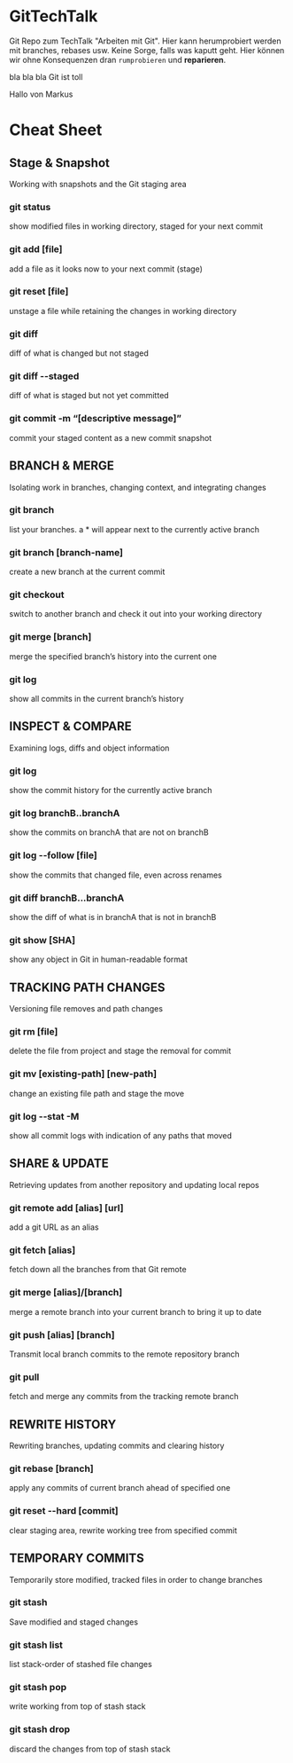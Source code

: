 # GitTechTalk
Git Repo zum TechTalk "Arbeiten mit Git". Hier kann herumprobiert werden mit branches, rebases usw.
Keine Sorge, falls was kaputt geht. Hier können wir ohne Konsequenzen dran ``rumprobieren`` und __reparieren__.

bla bla bla 
Git ist toll

Hallo von Markus


# Cheat Sheet

## Stage & Snapshot
Working with snapshots and the Git staging area
### git status
show modified files in working directory, staged for your next commit
### git add [file]
add a file as it looks now to your next commit (stage)
### git reset [file]
unstage a file while retaining the changes in working directory
### git diff
diff of what is changed but not staged
### git diff --staged
diff of what is staged but not yet committed
### git commit -m “[descriptive message]”
commit your staged content as a new commit snapshot

## BRANCH & MERGE
Isolating work in branches, changing context, and integrating changes
### git branch
list your branches. a * will appear next to the currently active branch
### git branch [branch-name]
create a new branch at the current commit
### git checkout
switch to another branch and check it out into your working directory
### git merge [branch]
merge the specified branch’s history into the current one
### git log
show all commits in the current branch’s history

## INSPECT & COMPARE
Examining logs, diffs and object information
### git log
show the commit history for the currently active branch
### git log branchB..branchA
show the commits on branchA that are not on branchB
### git log --follow [file]
show the commits that changed file, even across renames
### git diff branchB...branchA
show the diff of what is in branchA that is not in branchB
### git show [SHA]
show any object in Git in human-readable format

## TRACKING PATH CHANGES
Versioning file removes and path changes
### git rm [file]
delete the file from project and stage the removal for commit
### git mv [existing-path] [new-path]
change an existing file path and stage the move
### git log --stat -M
show all commit logs with indication of any paths that moved 

## SHARE & UPDATE
Retrieving updates from another repository and updating local repos
### git remote add [alias] [url]
add a git URL as an alias
### git fetch [alias]
fetch down all the branches from that Git remote
### git merge [alias]/[branch]
merge a remote branch into your current branch to bring it up to date
### git push [alias] [branch]
Transmit local branch commits to the remote repository branch
### git pull
fetch and merge any commits from the tracking remote branch

## REWRITE HISTORY
Rewriting branches, updating commits and clearing history
### git rebase [branch]
apply any commits of current branch ahead of specified one
### git reset --hard [commit]
clear staging area, rewrite working tree from specified commit

## TEMPORARY COMMITS
Temporarily store modified, tracked files in order to change branches
### git stash
Save modified and staged changes
### git stash list
list stack-order of stashed file changes
### git stash pop
write working from top of stash stack
### git stash drop
discard the changes from top of stash stack